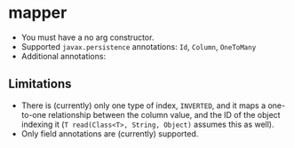 mapper
======

 * You must have a no arg constructor.
 * Supported `javax.persistence` annotations: `Id`, `Column`, `OneToMany`
 * Additional annotations:

Limitations
-----------
 * There is (currently) only one type of index, `INVERTED`, and it maps a
   one-to-one relationship between the column value, and the ID of the
   object indexing it (`T read(Class<T>, String, Object)` assumes this as
   well).
 * Only field annotations are (currently) supported.